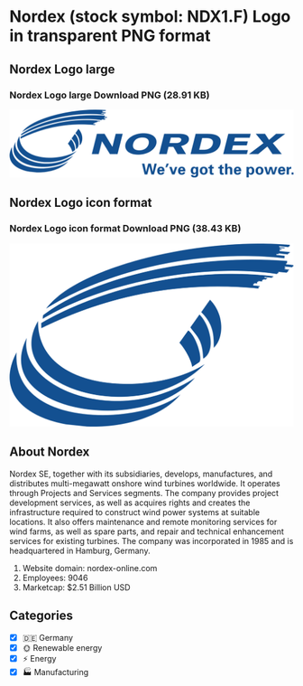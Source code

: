# Nordex (stock symbol: NDX1.F) Logo in transparent PNG format

## Nordex Logo large

### Nordex Logo large Download PNG (28.91 KB)

![Nordex Logo large Download PNG (28.91 KB)](/img/orig/NDX1.F_BIG-b8eb575d.png)

## Nordex Logo icon format

### Nordex Logo icon format Download PNG (38.43 KB)

![Nordex Logo icon format Download PNG (38.43 KB)](/img/orig/NDX1.F-db423176.png)

## About Nordex

Nordex SE, together with its subsidiaries, develops, manufactures, and distributes multi-megawatt onshore wind turbines worldwide. It operates through Projects and Services segments. The company provides project development services, as well as acquires rights and creates the infrastructure required to construct wind power systems at suitable locations. It also offers maintenance and remote monitoring services for wind farms, as well as spare parts, and repair and technical enhancement services for existing turbines. The company was incorporated in 1985 and is headquartered in Hamburg, Germany.

1. Website domain: nordex-online.com
2. Employees: 9046
3. Marketcap: $2.51 Billion USD


## Categories
- [x] 🇩🇪 Germany
- [x] 🌞 Renewable energy
- [x] ⚡ Energy
- [x] 🏭 Manufacturing
